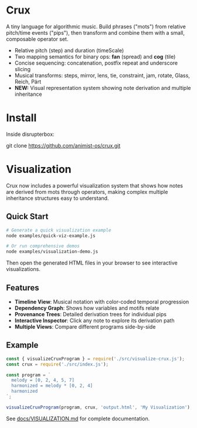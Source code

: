 # Crux

A tiny language for algorithmic music. Build phrases ("mots") from relative pitch/time events ("pips"), then transform and combine them with a small, composable operator set.

- Relative pitch (step) and duration (timeScale)
- Two mapping semantics for binary ops: **fan** (spread) and **cog** (tile)
- Concise sequencing: concatenation, postfix repeat and underscore slicing
- Musical transforms: steps, mirror, lens, tie, constraint, jam, rotate, Glass, Reich, Pärt
- **NEW:** Visual representation system showing note derivation and multiple inheritance

# Install

Inside disrupterbox:

git clone https://github.com/animist-os/crux.git

# Visualization

Crux now includes a powerful visualization system that shows how notes are derived from mots through operators, making complex multiple inheritance structures easy to understand.

## Quick Start

```bash
# Generate a quick visualization example
node examples/quick-viz-example.js

# Or run comprehensive demos
node examples/visualization-demo.js
```

Then open the generated HTML files in your browser to see interactive visualizations.

## Features

- **Timeline View**: Musical notation with color-coded temporal progression
- **Dependency Graph**: Shows how variables and motifs relate
- **Provenance Trees**: Detailed derivation trees for individual pips
- **Interactive Inspector**: Click any note to explore its derivation path
- **Multiple Views**: Compare different programs side-by-side

## Example

```javascript
const { visualizeCruxProgram } = require('./src/visualize-crux.js');
const crux = require('./src/index.js');

const program = `
  melody = [0, 2, 4, 5, 7]
  harmonized = melody * [0, 2, 4]
  harmonized
`;

visualizeCruxProgram(program, crux, 'output.html', 'My Visualization');
```

See [docs/VISUALIZATION.md](docs/VISUALIZATION.md) for complete documentation.

